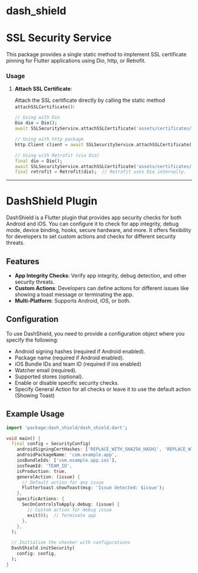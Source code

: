 # dash_shield
# SSL Security Service

This package provides a single static method to implement SSL certificate pinning for Flutter applications using Dio, http, or Retrofit.

### Usage

1. **Attach SSL Certificate**:
   
   Attach the SSL certificate directly by calling the static method `attachSSLCertificate()`:

   ```dart
   // Using with Dio
   Dio dio = Dio();
   await SSLSecurityService.attachSSLCertificate('assets/certificates/mycert.pem', dio);

   // Using with http package
   http.Client client = await SSLSecurityService.attachSSLCertificate('assets/certificates/mycert.pem', http.Client());

   // Using with Retrofit (via Dio)
   final dio = Dio();
   await SSLSecurityService.attachSSLCertificate('assets/certificates/mycert.pem', dio);
   final retrofit = Retrofit(dio);  // Retrofit uses Dio internally.


---------------------------------------

# DashShield Plugin

DashShield is a Flutter plugin that provides app security checks for both Android and iOS. You can configure it to check for app integrity, debug mode, device binding, hooks, secure hardware, and more. It offers flexibility for developers to set custom actions and checks for different security threats.

## Features

- **App Integrity Checks**: Verify app integrity, debug detection, and other security threats.
- **Custom Actions**: Developers can define actions for different issues like showing a toast message or terminating the app.
- **Multi-Platform**: Supports Android, iOS, or both.

## Configuration

To use DashShield, you need to provide a configuration object where you specify the following:

- Android signing hashes (required if Android enabled).
- Package name (required if Android enabled).
- iOS Bundle IDs and team ID (required if ios enabled)
- Watcher email (required).
- Supported stores (optional).
- Enable or disable specific security checks.
- Specify General Action for all checks or leave it to use the default action (Showing Toast)

## Example Usage

```dart
import 'package:dash_shield/dash_shield.dart';

void main() {
  final config = SecurityConfig(
    androidSigningCertHashes: ['REPLACE_WITH_SHA256_HASH1', 'REPLACE_WITH_SHA256_HASH2'],
    androidPackageName: 'com.example.app',
    iosBundleIds: ['com.example.app.ios'],
    iosTeamId: 'TEAM_ID',
    isProduction: true,
    generalAction: (issue) {
      // Default action for any issue
      Fluttertoast.showToast(msg: 'Issue detected: $issue');
    },
    specificActions: {
      SecOnControlsToApply.debug: (issue) {
        // Custom action for debug issue
        exit(0);  // Terminate app
      },
    },
  );

  // Initialize the checker with configurations
  DashShield.initSecurity(
    config: config,
  );
}
